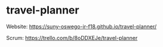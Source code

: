 # travel-planner

Website:
https://suny-oswego-ir-f18.github.io/travel-planner/

Scrum:
https://trello.com/b/8oDDXEJe/travel-planner
